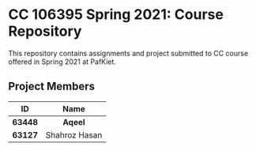 # CC 106395 Spring 2021: Course Repository


This repository contains assignments and project submitted to CC course offered in Spring 2021 at PafKiet.


## Project Members

| ID             | Name            |
|:--------------:|:---------------:|
|  **63448**     |  **Aqeel**      |
|  **63127**     |  Shahroz Hasan  |
